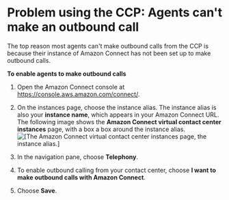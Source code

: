 # Problem using the CCP: Agents can't make an outbound call<a name="ts-ccp-outbound-call"></a>

The top reason most agents can't make outbound calls from the CCP is because their instance of Amazon Connect has not been set up to make outbound calls\. 

**To enable agents to make outbound calls**

1. Open the Amazon Connect console at [https://console\.aws\.amazon\.com/connect/](https://console.aws.amazon.com/connect/)\.

1. On the instances page, choose the instance alias\. The instance alias is also your **instance name**, which appears in your Amazon Connect URL\. The following image shows the **Amazon Connect virtual contact center instances** page, with a box a box around the instance alias\.  
![\[The Amazon Connect virtual contact center instances page, the instance alias.\]](http://docs.aws.amazon.com/connect/latest/adminguide/images/instance.png)

1. In the navigation pane, choose **Telephony**\.

1. To enable outbound calling from your contact center, choose **I want to make outbound calls with Amazon Connect**\.

1. Choose **Save**\.